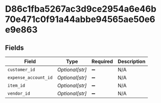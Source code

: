 # D86c1fba5267ac3d9ce2954a6e46b70e471c0f91a44abbe94565ae50e6e9e863


## Fields

| Field                | Type                 | Required             | Description          |
| -------------------- | -------------------- | -------------------- | -------------------- |
| `customer_id`        | *Optional[str]*      | :heavy_minus_sign:   | N/A                  |
| `expense_account_id` | *Optional[str]*      | :heavy_minus_sign:   | N/A                  |
| `item_id`            | *Optional[str]*      | :heavy_minus_sign:   | N/A                  |
| `vendor_id`          | *Optional[str]*      | :heavy_minus_sign:   | N/A                  |